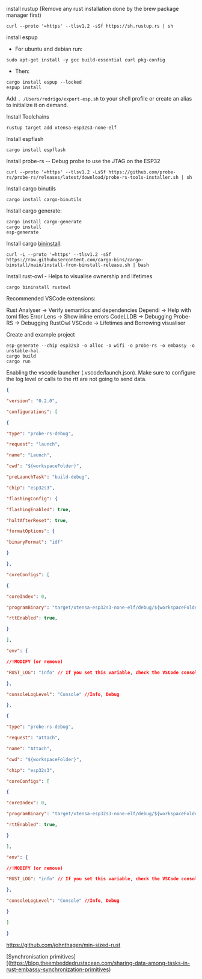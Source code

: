 install rustup (Remove any rust installation done by the brew package manager first)
```shell
curl --proto '=https' --tlsv1.2 -sSf https://sh.rustup.rs | sh
```
install espup
- For ubuntu and debian run:
```shell
sudo apt-get install -y gcc build-essential curl pkg-config
```
- Then:
```shell
cargo install espup --locked
espup install
```
Add `. /Users/rodrigo/export-esp.sh` to your shell profile or create an alias to initialize it on demand.

Install Toolchains
```
rustup target add xtensa-esp32s3-none-elf

```

Install espflash
```
cargo install espflash
```
Install probe-rs -- Debug probe to use the JTAG on the ESP32
```shell
curl --proto '=https' --tlsv1.2 -LsSf https://github.com/probe-rs/probe-rs/releases/latest/download/probe-rs-tools-installer.sh | sh
```
Install cargo binutils
```shell
cargo install cargo-binutils
```
Install cargo generate:
```shell
cargo install cargo-generate
cargo install 
esp-generate
```

Install cargo [bininstall](https://github.com/cargo-bins/cargo-binstall):
```
curl -L --proto '=https' --tlsv1.2 -sSf https://raw.githubusercontent.com/cargo-bins/cargo-binstall/main/install-from-binstall-release.sh | bash
```

Install rust-owl - Helps to visualise ownership and lifetimes
```
cargo bininstall rustowl
```

Recommended VSCode extensions:

Rust Analyser -> Verify semantics and dependencies
Dependi -> Help with toml files
Error Lens -> Show inline errors
CodeLLDB -> Debugging
Probe-RS -> Debugging
RustOwl VSCode -> Lifetimes and Borrowing visualiser

Create and example project
```
esp-generate --chip esp32s3 -o alloc -o wifi -o probe-rs -o embassy -o unstable-hal
cargo build
cargo run
```

Enabling the vscode launcher (.vscode/launch.json). Make sure to configure the log level or calls to the rtt are not going to send data.
```json
{

"version": "0.2.0",

"configurations": [

{

"type": "probe-rs-debug",

"request": "launch",

"name": "Launch",

"cwd": "${workspaceFolder}",

"preLaunchTask": "build-debug",

"chip": "esp32s3",

"flashingConfig": {

"flashingEnabled": true,

"haltAfterReset": true,

"formatOptions": {

"binaryFormat": "idf"

}

},

"coreConfigs": [

{

"coreIndex": 0,

"programBinary": "target/xtensa-esp32s3-none-elf/debug/${workspaceFolderBasename}",

"rttEnabled": true,

}

],

"env": {

//!MODIFY (or remove)

"RUST_LOG": "info" // If you set this variable, check the VSCode console log window for the location of the log file.

},

"consoleLogLevel": "Console" //Info, Debug

},

{

"type": "probe-rs-debug",

"request": "attach",

"name": "Attach",

"cwd": "${workspaceFolder}",

"chip": "esp32s3",

"coreConfigs": [

{

"coreIndex": 0,

"programBinary": "target/xtensa-esp32s3-none-elf/debug/${workspaceFolderBasename}",

"rttEnabled": true,

}

],

"env": {

//!MODIFY (or remove)

"RUST_LOG": "info" // If you set this variable, check the VSCode console log window for the location of the log file.

},

"consoleLogLevel": "Console" //Info, Debug

}

]

}
```


https://github.com/johnthagen/min-sized-rust

[Synchronisation primitives][(https://blog.theembeddedrustacean.com/sharing-data-among-tasks-in-rust-embassy-synchronization-primitives)








